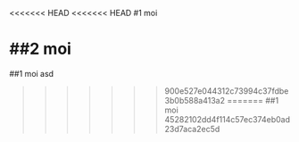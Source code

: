 <<<<<<< HEAD
<<<<<<< HEAD
#1 moi


##2 moi
=======
##1 moi
asd
>>>>>>> 900e527e044312c73994c37fdbe3b0b588a413a2
=======
##1 moi
>>>>>>> 45282102dd4f114c57ec374eb0ad23d7aca2ec5d
